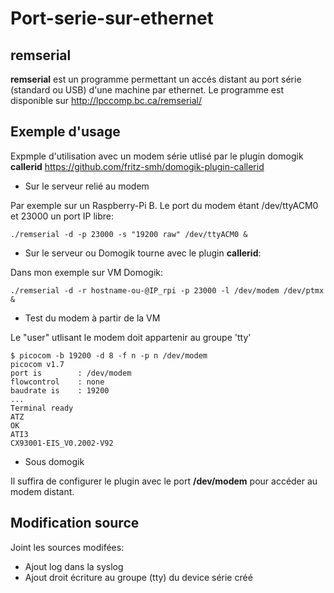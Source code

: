 Port-serie-sur-ethernet
=======================

remserial
---------

**remserial** est un programme permettant un accés distant au port série  (standard ou USB) d'une machine par ethernet. 
Le programme est disponible sur http://lpccomp.bc.ca/remserial/

Exemple d'usage
---------------

Expmple d'utilisation avec un modem série utlisé par le plugin domogik  **callerid** https://github.com/fritz-smh/domogik-plugin-callerid


* Sur le serveur relié au modem 

Par exemple sur un Raspberry-Pi B. Le port du modem étant /dev/ttyACM0 et 23000 un port IP libre:

    ./remserial -d -p 23000 -s "19200 raw" /dev/ttyACM0 &
    


* Sur le serveur ou Domogik tourne avec le plugin **callerid**:

Dans mon exemple sur VM Domogik:

    ./remserial -d -r hostname-ou-@IP_rpi -p 23000 -l /dev/modem /dev/ptmx &
    
    
* Test du modem à partir de la VM

Le "user" utlisant le modem  doit appartenir au groupe 'tty'

    $ picocom -b 19200 -d 8 -f n -p n /dev/modem
    picocom v1.7
    port is        : /dev/modem
    flowcontrol    : none
    baudrate is    : 19200
    ...
    Terminal ready
    ATZ
    OK
    ATI3
    CX93001-EIS_V0.2002-V92

* Sous domogik

Il suffira de configurer le plugin avec le port **/dev/modem** pour accéder au modem distant.


Modification source
-------------------

Joint les sources modifées:

* Ajout log dans la syslog
* Ajout droit écriture au groupe (tty) du device série créé


    




